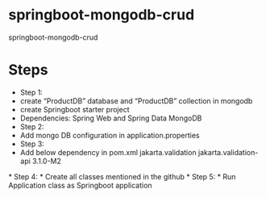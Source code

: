# springboot-mongodb-crud
springboot-mongodb-crud
# Steps
* Step 1:
* create “ProductDB” database and “ProductDB” collection in mongodb
* create Springboot starter project
* Dependencies: Spring Web and Spring Data MongoDB
* Step 2:
* Add mongo DB configuration in application.properties
* Step 3:
* Add below dependency in pom.xml
  <dependency>
    <groupId>jakarta.validation</groupId>
    <artifactId>jakarta.validation-api</artifactId>
    <version>3.1.0-M2</version>
</dependency>
* Step 4:
* Create all classes mentioned in the github
* Step 5:
* Run Application class as Springboot application
